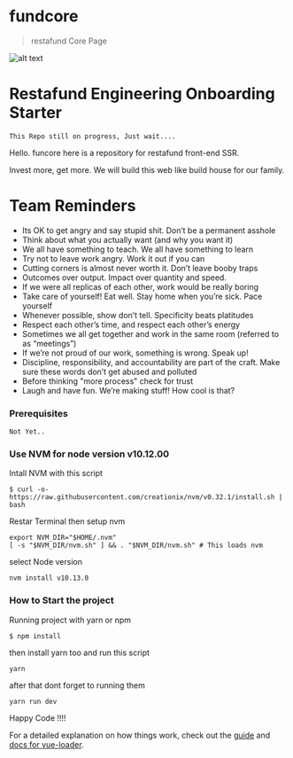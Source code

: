 # fundcore

> restafund Core Page

![alt text](https://restafund.com/wp-content/uploads/2019/07/restafundlogo2.png "Restafund")

# Restafund Engineering Onboarding Starter

```
This Repo still on progress, Just wait....
```

Hello. funcore here is a repository for restafund front-end SSR.

Invest more, get more. We will build this web like build house for our family.

# Team Reminders

- Its OK to get angry and say stupid shit. Don’t be a permanent asshole
- Think about what you actually want (and why you want it)
- We all have something to teach. We all have something to learn
- Try not to leave work angry. Work it out if you can
- Cutting corners is almost never worth it. Don’t leave booby traps
- Outcomes over output. Impact over quantity and speed.
- If we were all replicas of each other, work would be really boring
- Take care of yourself! Eat well. Stay home when you’re sick. Pace yourself
- Whenever possible, show don’t tell. Specificity beats platitudes
- Respect each other’s time, and respect each other’s energy
- Sometimes we all get together and work in the same room (referred to as “meetings”)
- If we’re not proud of our work, something is wrong. Speak up!
- Discipline, responsibility, and accountability are part of the craft. Make sure these words don’t get abused and polluted
- Before thinking "more process" check for trust
- Laugh and have fun. We’re making stuff! How cool is that?


### Prerequisites
```
Not Yet..
```

### Use NVM for node version v10.12.00
Intall NVM with this script
```
$ curl -o- https://raw.githubusercontent.com/creationix/nvm/v0.32.1/install.sh | bash
```
Restar Terminal then setup nvm
```
export NVM_DIR="$HOME/.nvm"
[ -s "$NVM_DIR/nvm.sh" ] && . "$NVM_DIR/nvm.sh" # This loads nvm
```
select Node version 

```
nvm install v10.13.0
```

### How to Start the project
Running project with yarn or npm

```
$ npm install
```
then install yarn too and run this script

```
yarn
```
after that dont forget to running them

```
yarn run dev
```

Happy Code !!!!


For a detailed explanation on how things work, check out the [guide](http://vuejs-templates.github.io/webpack/) and [docs for vue-loader](http://vuejs.github.io/vue-loader).
